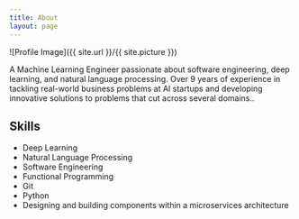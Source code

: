 ```yaml
---
title: About
layout: page
---
```

![Profile Image]({{ site.url }}/{{ site.picture }})

<p>A Machine Learning Engineer passionate about software engineering, deep learning, and natural language processing. Over 9 years of experience in tackling real-world business problems at AI startups and developing innovative solutions to problems that cut across several domains..</p>

<h2>Skills</h2>

<ul class="skill-list">
	<li>Deep Learning</li>
	<li>Natural Language Processing</li>
	<li>Software Engineering</li>
	<li>Functional Programming</li>
	<li>Git</li>
	<li>Python</li>
	<li>Designing and building components within a microservices architecture</li>

</ul>

